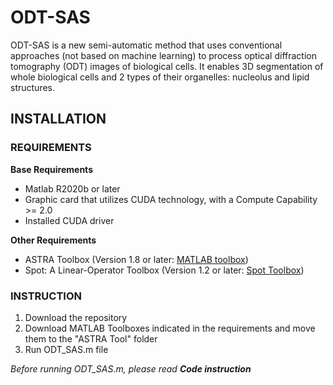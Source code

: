 # ODT-SAS
ODT-SAS is a new semi-automatic method that uses conventional approaches (not based on machine learning) to process optical diffraction tomography (ODT) images of biological cells. It enables 3D segmentation of whole biological cells and 2 types of their organelles: nucleolus and lipid structures.

## INSTALLATION
### REQUIREMENTS
**Base Requirements**
- Matlab R2020b or later
- Graphic card that utilizes CUDA technology, with a Compute Capability >= 2.0
- Installed CUDA driver

**Other Requirements**
- ASTRA Toolbox (Version 1.8 or later: [MATLAB toolbox](https://www.astra-toolbox.com/))
- Spot: A Linear-Operator Toolbox (Version 1.2 or later: [Spot Toolbox](http://www.cs.ubc.ca/labs/scl/spot))

### INSTRUCTION
1. Download the repository
2. Download MATLAB Toolboxes indicated in the requirements and move them to the "ASTRA Tool" folder
3. Run ODT_SAS.m file

_Before running ODT_SAS.m, please read **Code instruction**_
